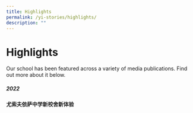 ```yaml
---
title: Highlights
permalink: /yi-stories/highlights/
description: ""
---
```

# **Highlights**

Our school has been featured across a variety of media publications. Find out more about it below.

##### **2022**

**尤索夫依萨中学新校舍新体验**